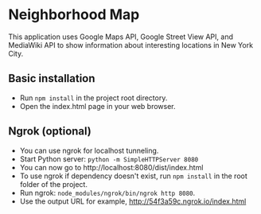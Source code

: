 # Neighborhood Map
This application uses Google Maps API, Google Street View API, and MediaWiki API to show information about interesting locations in New York City.

## Basic installation
* Run `npm install` in the project root directory.
* Open the index.html page in your web browser.

## Ngrok (optional)
* You can use ngrok for localhost tunneling.
* Start Python server: `python -m SimpleHTTPServer 8080`
* You can now go to http://localhost:8080/dist/index.html
* To use ngrok if dependency doesn't exist, run `npm install` in the root folder of the project.
* Run ngrok: `node_modules/ngrok/bin/ngrok http 8080`.
* Use the output URL for example, http://54f3a59c.ngrok.io/index.html

